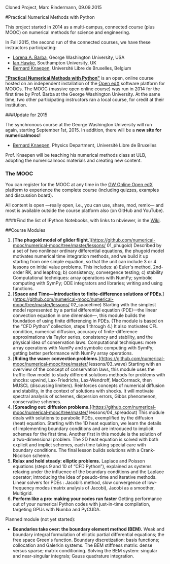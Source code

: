 Cloned Project, Marc Rindermann, 09.09.2015

#Practical Numerical Methods with Python

This project started in 2014 as a multi-campus, connected course (plus MOOC) on 
numerical methods for science and engineering. 

In Fall 2015, the second run of the connected courses, we have these instructors 
participating:
- [Lorena A. Barba](http://lorenabarba.com), George Washington University, USA
- [Ian Hawke](http://www.southampton.ac.uk/maths/about/staff/ih3.page), 
Southampton University, UK
- [Bernard Knaepen](http://depphys.ulb.ac.be/bknaepen/), Université Libre de 
Bruxelles, Belgium


[**"Practical Numerical Methods with 
Python"**](http://openedx.seas.gwu.edu/courses/GW/MAE6286/2014_fall/about) is an 
open, online course hosted on an independent installation of the [Open 
edX](http://code.edx.org) software platform for MOOCs.
The MOOC (massive open online course) was run in 2014 for the first time by 
Prof. Barba at the George Washington University. At the same time, two other 
participating instructors ran a local course, for credit at their institution. 

###Update for 2015

The synchronous course at the George Washington University will run again, 
starting September 1st, 2015. In addition, there will be a **new site for 
numericalmooc!**

- [Bernard Knaepen](http://depphys.ulb.ac.be/bknaepen/), Physics Department, 
Université Libre de Bruxelles
 
Prof. Knaepen will be teaching his numerical methods class at ULB, adopting the 
numericalmooc materials and creating new content.

### The MOOC

You can register for the MOOC at any time in the [GW Online Open 
edX](http://openedx.seas.gwu.edu/) platform to experience the complete course 
(including quizzes, examples and discussion board). 

All content is open —really open, i.e., you can use, share, mod, remix— and most 
is available outside the course platform also (on GitHub and YouTube).

####Find the list of IPython Notebooks, with links to nbviewer, in the 
[Wiki](https://github.com/numerical-mooc/numerical-mooc/wiki).

##Course Modules

1. [**The phugoid model of glider 
flight.**](https://github.com/numerical-mooc/numerical-mooc/tree/master/lessons/
01_phugoid)
Described by a set of two nonlinear ordinary differential equations, the phugoid 
model motivates numerical time integration methods, and we build it up starting 
from one simple equation, so that the unit can include 3 or 4 lessons  on 
initial value problems. This includes: a) Euler's method, 2nd-order RK, and 
leapfrog; b) consistency, convergence testing; c) stability
Computational techniques: array operations with NumPy; symbolic computing with 
SymPy; ODE integrators and libraries; writing and using functions.
2. [**Space and Time—Introduction to finite-difference solutions of 
PDEs.**](https://github.com/numerical-mooc/numerical-mooc/tree/master/lessons/
02_spacetime)
Starting with the simplest model represented by a partial differential equation 
(PDE)—the linear convection equation in one dimension—, this module builds the 
foundation of using finite differencing in PDEs. (The module is based on the 
“CFD Python” collection, steps 1 through 4.)  It also motivates CFL condition, 
numerical diffusion, accuracy of finite-difference approximations via Taylor 
series, consistency and stability, and the physical idea of conservation laws.
Computational techniques: more array operations with NumPy and symbolic 
computing with SymPy; getting better performance with NumPy array operations.
3. [**Riding the wave: convection 
problems.**](https://github.com/numerical-mooc/numerical-mooc/tree/master/
lessons/03_wave)
Starting with an overview of the concept of conservation laws, this module uses 
the traffic-flow model to study different solutions methods for problems with 
shocks: upwind, Lax-Friedrichs, Lax-Wendroff, MacCormack, then MUSCL (discussing 
limiters). Reinforces concepts of numerical diffusion and stability, in the 
context of solutions with shocks.  It will motivate spectral analysis of 
schemes, dispersion errors, Gibbs phenomenon, conservative schemes.
4. [**Spreading out: diffusion 
problems.**](https://github.com/numerical-mooc/numerical-mooc/tree/master/
lessons/04_spreadout)
This module deals with solutions to parabolic PDEs, exemplified by the diffusion 
(heat) equation. Starting with the 1D heat equation, we learn the details of 
implementing boundary conditions and are introduced to implicit schemes for the 
first time. Another first in this module is the solution of a two-dimensional 
problem. The 2D heat equation is solved with both explicit and implict schemes, 
each time taking special care with boundary conditions. The final lesson builds 
solutions with a Crank-Nicolson scheme. 
5. **Relax and hold steady: elliptic problems.**
Laplace and Poisson equations (steps 9 and 10 of “CFD Python”), explained as 
systems relaxing under the influence of the boundary conditions and the Laplace 
operator; introducing the idea of pseudo-time and iterative methods. Linear 
solvers for PDEs : Jacobi’s method, slow convergence of low-frequency modes 
(matrix analysis of Jacobi), Jacobi as a smoother, Multigrid.
6. **Perform like a pro: making your codes run faster**
Getting performance out of your numerical Python codes with just-in-time 
compilation, targeting GPUs with Numba and PyCUDA.

Planned module (not yet started):
- **Boundaries take over: the boundary element method (BEM).**
Weak and boundary integral formulation of elliptic partial differential 
equations; the free space Green's function. Boundary discretization: basis 
functions; collocation and Galerkin systems. The BEM stiffness matrix: dense 
versus sparse;  matrix conditioning. Solving the BEM system: singular and 
near-singular integrals; Gauss quadrature integration.


